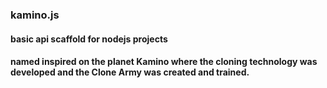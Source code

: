 ### kamino.js

#### basic api scaffold for nodejs projects

#### named inspired on the planet Kamino where the cloning technology was developed and the Clone Army was created and trained.